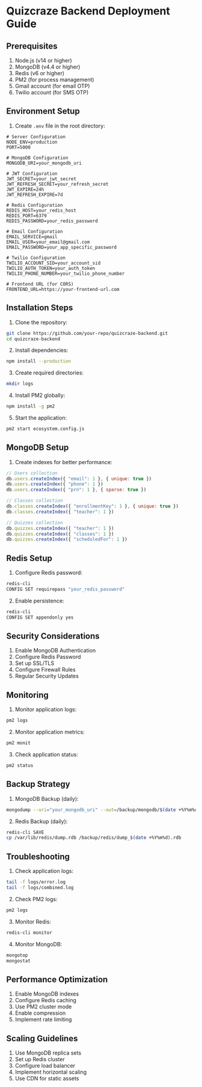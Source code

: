 # Quizcraze Backend Deployment Guide

## Prerequisites

1. Node.js (v14 or higher)
2. MongoDB (v4.4 or higher)
3. Redis (v6 or higher)
4. PM2 (for process management)
5. Gmail account (for email OTP)
6. Twilio account (for SMS OTP)

## Environment Setup

1. Create `.env` file in the root directory:
```env
# Server Configuration
NODE_ENV=production
PORT=5000

# MongoDB Configuration
MONGODB_URI=your_mongodb_uri

# JWT Configuration
JWT_SECRET=your_jwt_secret
JWT_REFRESH_SECRET=your_refresh_secret
JWT_EXPIRE=24h
JWT_REFRESH_EXPIRE=7d

# Redis Configuration
REDIS_HOST=your_redis_host
REDIS_PORT=6379
REDIS_PASSWORD=your_redis_password

# Email Configuration
EMAIL_SERVICE=gmail
EMAIL_USER=your_email@gmail.com
EMAIL_PASSWORD=your_app_specific_password

# Twilio Configuration
TWILIO_ACCOUNT_SID=your_account_sid
TWILIO_AUTH_TOKEN=your_auth_token
TWILIO_PHONE_NUMBER=your_twilio_phone_number

# Frontend URL (for CORS)
FRONTEND_URL=https://your-frontend-url.com
```

## Installation Steps

1. Clone the repository:
```bash
git clone https://github.com/your-repo/quizcraze-backend.git
cd quizcraze-backend
```

2. Install dependencies:
```bash
npm install --production
```

3. Create required directories:
```bash
mkdir logs
```

4. Install PM2 globally:
```bash
npm install -g pm2
```

5. Start the application:
```bash
pm2 start ecosystem.config.js
```

## MongoDB Setup

1. Create indexes for better performance:
```javascript
// Users collection
db.users.createIndex({ "email": 1 }, { unique: true })
db.users.createIndex({ "phone": 1 })
db.users.createIndex({ "prn": 1 }, { sparse: true })

// Classes collection
db.classes.createIndex({ "enrollmentKey": 1 }, { unique: true })
db.classes.createIndex({ "teacher": 1 })

// Quizzes collection
db.quizzes.createIndex({ "teacher": 1 })
db.quizzes.createIndex({ "classes": 1 })
db.quizzes.createIndex({ "scheduledFor": 1 })
```

## Redis Setup

1. Configure Redis password:
```bash
redis-cli
CONFIG SET requirepass "your_redis_password"
```

2. Enable persistence:
```bash
redis-cli
CONFIG SET appendonly yes
```

## Security Considerations

1. Enable MongoDB Authentication
2. Configure Redis Password
3. Set up SSL/TLS
4. Configure Firewall Rules
5. Regular Security Updates

## Monitoring

1. Monitor application logs:
```bash
pm2 logs
```

2. Monitor application metrics:
```bash
pm2 monit
```

3. Check application status:
```bash
pm2 status
```

## Backup Strategy

1. MongoDB Backup (daily):
```bash
mongodump --uri="your_mongodb_uri" --out=/backup/mongodb/$(date +%Y%m%d)
```

2. Redis Backup (daily):
```bash
redis-cli SAVE
cp /var/lib/redis/dump.rdb /backup/redis/dump_$(date +%Y%m%d).rdb
```

## Troubleshooting

1. Check application logs:
```bash
tail -f logs/error.log
tail -f logs/combined.log
```

2. Check PM2 logs:
```bash
pm2 logs
```

3. Monitor Redis:
```bash
redis-cli monitor
```

4. Monitor MongoDB:
```bash
mongotop
mongostat
```

## Performance Optimization

1. Enable MongoDB indexes
2. Configure Redis caching
3. Use PM2 cluster mode
4. Enable compression
5. Implement rate limiting

## Scaling Guidelines

1. Use MongoDB replica sets
2. Set up Redis cluster
3. Configure load balancer
4. Implement horizontal scaling
5. Use CDN for static assets
